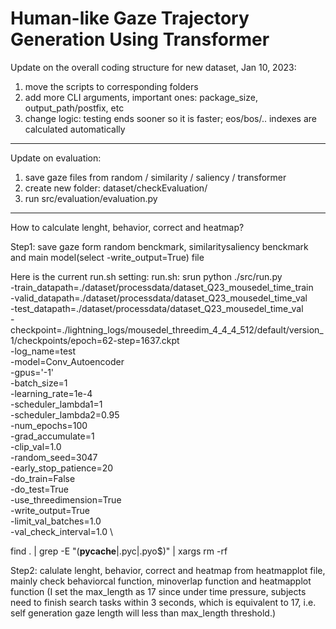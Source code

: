 # Human-like Gaze Trajectory Generation Using Transformer

Update on the overall coding structure for new dataset, Jan 10, 2023:
1. move the scripts to corresponding folders
2. add more CLI arguments, important ones: package_size, output_path/postfix, etc
3. change logic: testing ends sooner so it is faster; eos/bos/.. indexes are calculated automatically

---------------------------------------------------------------------------------------------------------
Update on evaluation:
1. save gaze files from random / similarity / saliency / transformer
2. create new folder: dataset/checkEvaluation/
3. run src/evaluation/evaluation.py


---------------------------------------------------------------------------------------------------------

How to calculate lenght, behavior, correct and heatmap?

Step1: save gaze form random benckmark, similaritysaliency benckmark and main model(select -write_output=True) file

Here is the current run.sh setting:
run.sh: srun python ./src/run.py \
        -train_datapath=./dataset/processdata/dataset_Q23_mousedel_time_train \
        -valid_datapath=./dataset/processdata/dataset_Q23_mousedel_time_val \
        -test_datapath=./dataset/processdata/dataset_Q23_mousedel_time_val \
        -checkpoint=./lightning_logs/mousedel_threedim_4_4_4_512/default/version_1/checkpoints/epoch=62-step=1637.ckpt \
        -log_name=test \
        -model=Conv_Autoencoder \
        -gpus='-1' \
        -batch_size=1 \
        -learning_rate=1e-4 \
        -scheduler_lambda1=1 \
        -scheduler_lambda2=0.95 \
        -num_epochs=100 \
        -grad_accumulate=1 \
        -clip_val=1.0 \
        -random_seed=3047 \
        -early_stop_patience=20 \
        -do_train=False \
        -do_test=True \
        -use_threedimension=True \
        -write_output=True \
        -limit_val_batches=1.0 \
        -val_check_interval=1.0 \

find . | grep -E "(__pycache__|\.pyc|\.pyo$)" | xargs rm -rf

Step2: calulate lenght, behavior, correct and heatmap from heatmapplot file, mainly check behaviorcal function, minoverlap function and heatmapplot function
(I set the max_length as 17 since under time pressure, subjects need to finish search tasks within 3 seconds, which is equivalent to 17, i.e. self generation gaze length will less than max_length threshold.)


